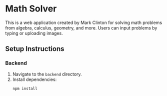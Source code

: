 # Math Solver

This is a web application created by Mark Clinton for solving math problems from algebra, calculus, geometry, and more. Users can input problems by typing or uploading images.

## Setup Instructions

### Backend
1. Navigate to the `backend` directory.
2. Install dependencies:
   ```sh
   npm install
